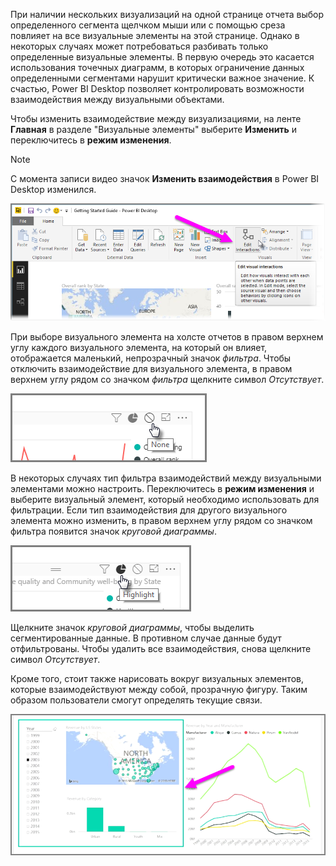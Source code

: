 При наличии нескольких визуализаций на одной странице отчета выбор определенного сегмента щелчком мыши или с помощью среза повлияет на все визуальные элементы на этой странице. Однако в некоторых случаях может потребоваться разбивать только определенные визуальные элементы. В первую очередь это касается использования точечных диаграмм, в которых ограничение данных определенными сегментами нарушит критически важное значение. К счастью, Power BI Desktop позволяет контролировать возможности взаимодействия между визуальными объектами.

Чтобы изменить взаимодействие между визуализациями, на ленте **Главная** в разделе "Визуальные элементы" выберите **Изменить** и переключитесь в **режим изменения**.

>[!NOTE]
>С момента записи видео значок **Изменить взаимодействия** в Power BI Desktop изменился.
> 
> 

![](media/3-11a-create-interaction-between-visualizations/3-11a_1.png)

При выборе визуального элемента на холсте отчетов в правом верхнем углу каждого визуального элемента, на который он влияет, отображается маленький, непрозрачный значок *фильтра*. Чтобы отключить взаимодействие для визуального элемента, в правом верхнем углу рядом со значком *фильтра* щелкните символ *Отсутствует*.

![](media/3-11a-create-interaction-between-visualizations/3-11a_2.png)

В некоторых случаях тип фильтра взаимодействий между визуальными элементами можно настроить. Переключитесь в **режим изменения** и выберите визуальный элемент, который необходимо использовать для фильтрации. Если тип взаимодействия для другого визуального элемента можно изменить, в правом верхнем углу рядом со значком фильтра появится значок *круговой диаграммы*.

![](media/3-11a-create-interaction-between-visualizations/3-11a_3.png)

Щелкните значок *круговой диаграммы*, чтобы выделить сегментированные данные. В противном случае данные будут отфильтрованы. Чтобы удалить все взаимодействия, снова щелкните символ *Отсутствует*.

Кроме того, стоит также нарисовать вокруг визуальных элементов, которые взаимодействуют между собой, прозрачную фигуру. Таким образом пользователи смогут определять текущие связи.

![](media/3-11a-create-interaction-between-visualizations/3-11a_4.png)

